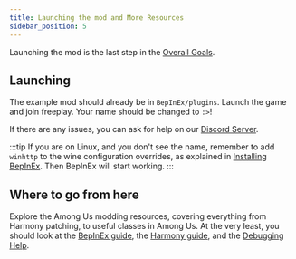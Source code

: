 ```yaml
---
title: Launching the mod and More Resources
sidebar_position: 5
---
```



Launching the mod is the last step in the [Overall Goals](/#overall-goals).


## Launching
The example mod should already be in `BepInEx/plugins`. Launch the game and join freeplay.
Your name should be changed to `:>`!

If there are any issues, you can ask for help on our [Discord Server](https://reactor.gg/discord).

:::tip
If you are on Linux, and you don't see the name, remember to add `winhttp` to the
wine configuration overrides, as explained in
[Installing BepInEx](install_bepinex#installing-bepinex). Then BepInEx will start working.
:::


## Where to go from here

Explore the Among Us modding resources, covering everything from Harmony patching,
to useful classes in Among Us. At the very least, you should look at the 
[BepInEx guide](/guides/bepinex_guide), the [Harmony guide](/guides/harmony_guide), and the [Debugging Help](/guides/debugging).
